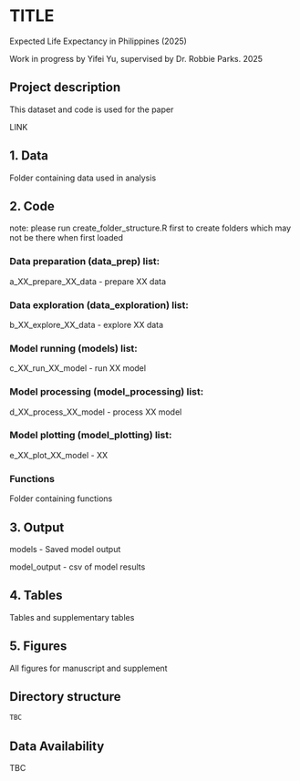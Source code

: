 # TITLE
Expected Life Expectancy in Philippines (2025)

Work in progress by Yifei Yu, supervised by Dr. Robbie Parks. 2025

## Project description

This dataset and code is used for the paper

LINK

## 1. Data

Folder containing data used in analysis

## 2. Code

note: please run create_folder_structure.R first to create folders which may not be there when first loaded

### Data preparation (data_prep) list:

a_XX_prepare_XX_data - prepare XX data

### Data exploration (data_exploration) list:

b_XX_explore_XX_data - explore XX data

### Model running (models) list:

c_XX_run_XX_model - run XX model

### Model processing (model_processing) list:

d_XX_process_XX_model - process XX model

### Model plotting (model_plotting) list:

e_XX_plot_XX_model - XX

### Functions

Folder containing functions

## 3. Output

models - Saved model output

model_output - csv of model results

## 4. Tables

Tables and supplementary tables

## 5. Figures

All figures for manuscript and supplement

## Directory structure

``` md
TBC
```

## Data Availability

TBC
